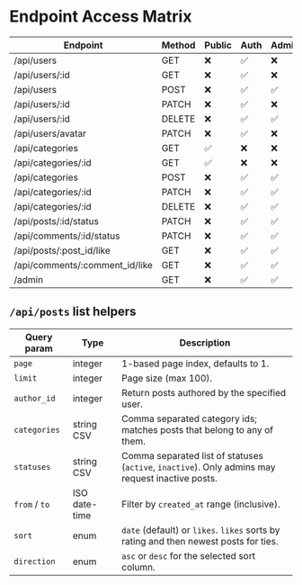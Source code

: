 # Endpoint Access Matrix

| Endpoint                       | Method | Public | Auth | Admin | Status      |
| ------------------------------ | ------ | ------ | ---- | ----- | ----------- |
| /api/users                     | GET    | ❌     | ✅   | ❌    | Skeleton    |
| /api/users/:id                 | GET    | ❌     | ✅   | ❌    | Skeleton    |
| /api/users                     | POST   | ❌     | ✅   | ✅    | Skeleton    |
| /api/users/:id                 | PATCH  | ❌     | ✅   | ❌    | Skeleton    |
| /api/users/:id                 | DELETE | ❌     | ✅   | ✅    | Skeleton    |
| /api/users/avatar              | PATCH  | ❌     | ✅   | ❌    | Skeleton    |
| /api/categories                | GET    | ✅     | ❌   | ❌    | Skeleton    |
| /api/categories/:id            | GET    | ✅     | ❌   | ❌    | Skeleton    |
| /api/categories                | POST   | ❌     | ✅   | ✅    | Skeleton    |
| /api/categories/:id            | PATCH  | ❌     | ✅   | ✅    | Skeleton    |
| /api/categories/:id            | DELETE | ❌     | ✅   | ✅    | Skeleton    |
| /api/posts/:id/status          | PATCH  | ❌     | ✅   | ✅    | Implemented |
| /api/comments/:id/status       | PATCH  | ❌     | ✅   | ✅    | Implemented |
| /api/posts/:post_id/like       | GET    | ❌     | ✅   | ✅    | Implemented |
| /api/comments/:comment_id/like | GET    | ❌     | ✅   | ✅    | Implemented |
| /admin                         | GET    | ❌     | ✅   | ✅    | Mounted     |

## `/api/posts` list helpers

| Query param   | Type          | Description                                                                                      |
| ------------- | ------------- | ------------------------------------------------------------------------------------------------ |
| `page`        | integer       | 1-based page index, defaults to 1.                                                               |
| `limit`       | integer       | Page size (max 100).                                                                             |
| `author_id`   | integer       | Return posts authored by the specified user.                                                     |
| `categories`  | string CSV    | Comma separated category ids; matches posts that belong to any of them.                          |
| `statuses`    | string CSV    | Comma separated list of statuses (`active`, `inactive`). Only admins may request inactive posts. |
| `from` / `to` | ISO date-time | Filter by `created_at` range (inclusive).                                                        |
| `sort`        | enum          | `date` (default) or `likes`. `likes` sorts by rating and then newest posts for ties.             |
| `direction`   | enum          | `asc` or `desc` for the selected sort column.                                                    |
